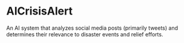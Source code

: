 # AICrisisAlert
An AI system that analyzes social media posts (primarily tweets) and determines their relevance to disaster events and relief efforts.
